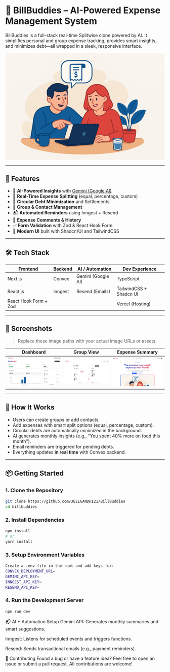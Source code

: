 <!-- This is a [Next.js](https://nextjs.org) project bootstrapped with [`create-next-app`](https://github.com/vercel/next.js/tree/canary/packages/create-next-app).

## Getting Started

First, run the development server:

```bash
npm run dev
# or
yarn dev
# or
pnpm dev
# or
bun dev
```

Open [http://localhost:3000](http://localhost:3000) with your browser to see the results.

You can start editing the page by modifying `app/page.js`. The page auto-updates as you edit the file.

This project uses [`next/font`](https://nextjs.org/docs/app/building-your-application/optimizing/fonts) to automatically optimize and load [Geist](https://vercel.com/font), a new font family for Vercel.

## Learn More

To learn more about Next.js, take a look at the following resources:

- [Next.js Documentation](https://nextjs.org/docs) - learn about Next.js features and API.
- [Learn Next.js](https://nextjs.org/learn) - an interactive Next.js tutorial.

You can check out [the Next.js GitHub repository](https://github.com/vercel/next.js) - your feedback and contributions are welcome!

## Deploy on Vercel

The easiest way to deploy your Next.js app is to use the [Vercel Platform](https://vercel.com/new?utm_medium=default-template&filter=next.js&utm_source=create-next-app&utm_campaign=create-next-app-readme) from the creators of Next.js.

Check out our [Next.js deployment documentation](https://nextjs.org/docs/app/building-your-application/deploying) for more details. -->

# 💸 BillBuddies – AI-Powered Expense Management System

BillBuddies is a full-stack real-time Splitwise clone powered by AI. It simplifies personal and group expense tracking, provides smart insights, and minimizes debt—all wrapped in a sleek, responsive interface.

![BillBuddies Hero Screenshot](./public/hero1.png)

---

## 🚀 Features

- 🧠 **AI-Powered Insights** with [Gemini (Google AI)](https://deepmind.google/technologies/gemini/)
- 🔄 **Real-Time Expense Splitting** (equal, percentage, custom)
- 🧾 **Circular Debt Minimization** and Settlements
- 👥 **Group & Contact Management**
- 📬 **Automated Reminders** using Inngest + Resend
- 💬 **Expense Comments & History**
- ✅ **Form Validation** with Zod & React Hook Form
- 🎨 **Modern UI** built with Shadcn/UI and TailwindCSS

---

## 🛠️ Tech Stack

| Frontend              | Backend | AI / Automation    | Dev Experience          |
| --------------------- | ------- | ------------------ | ----------------------- |
| Next.js               | Convex  | Gemini (Google AI) | TypeScript              |
| React.js              | Inngest | Resend (Emails)    | TailwindCSS + Shadcn UI |
| React Hook Form + Zod |         |                    | Vercel (Hosting)        |

---

## 📸 Screenshots

> Replace these image paths with your actual image URLs or assets.

| Dashboard                      | Group View                 | Expense Summary              |
| ------------------------------ | -------------------------- | ---------------------------- |
| ![Dashboard](./public/ss1.png) | ![Group](./public/ss2.png) | ![Summary](./public/ss3.png) |

---

## 🧠 How It Works

- Users can create groups or add contacts.
- Add expenses with smart split options (equal, percentage, custom).
- Circular debts are automatically minimized in the background.
- AI generates monthly insights (e.g., "You spent 40% more on food this month").
- Email reminders are triggered for pending debts.
- Everything updates **in real time** with Convex backend.

---

## 📦 Getting Started

### 1. Clone the Repository

```bash
git clone https://github.com/JEELGANDHI21/BillBuddies
cd billbuddies
```

### 2. Install Dependencies

```bash
npm install
# or
yarn install
```

### 3. Setup Environment Variables

```bash
Create a .env file in the root and add keys for:
CONVEX_DEPLOYMENT_URL=
GEMINI_API_KEY=
INNGEST_API_KEY=
RESEND_API_KEY=
```

### 4. Run the Development Server

```bash
npm run dev
```

📬 AI + Automation Setup
Gemini API: Generates monthly summaries and smart suggestions.

Inngest: Listens for scheduled events and triggers functions.

Resend: Sends transactional emails (e.g., payment reminders).

🤝 Contributing
Found a bug or have a feature idea?
Feel free to open an issue or submit a pull request. All contributions are welcome!
